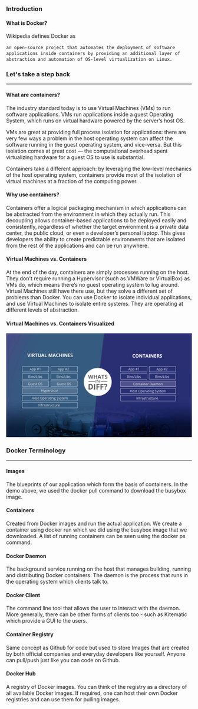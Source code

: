 ### Introduction

#### What is Docker?  

Wikipedia defines Docker as

````
an open-source project that automates the deployment of software applications inside containers by providing an additional layer of abstraction and automation of OS-level virtualization on Linux.
````

### Let's take a step back
---

#### What are containers?  
The industry standard today is to use Virtual Machines (VMs) to run software applications. VMs run applications inside a guest Operating System, which runs on virtual hardware powered by the server’s host OS.

VMs are great at providing full process isolation for applications: there are very few ways a problem in the host operating system can affect the software running in the guest operating system, and vice-versa. But this isolation comes at great cost — the computational overhead spent virtualizing hardware for a guest OS to use is substantial.

Containers take a different approach: by leveraging the low-level mechanics of the host operating system, containers provide most of the isolation of virtual machines at a fraction of the computing power.


#### Why use containers?
Containers offer a logical packaging mechanism in which applications can be abstracted from the environment in which they actually run. This decoupling allows container-based applications to be deployed easily and consistently, regardless of whether the target environment is a private data center, the public cloud, or even a developer’s personal laptop. This gives developers the ability to create predictable environments that are isolated from the rest of the applications and can be run anywhere.


#### Virtual Machines vs. Containers
At the end of the day, containers are simply processes running on the host. They don't require running a Hypervisor (such as VMWare or VirtualBox) as VMs do, which means there’s no guest operating system to lug around. Virtual Machines still have there use, but they solve a different set of problems than Docker. You can use Docker to isolate individual applications, and use Virtual Machines to isolate entire systems. They are operating at different levels of abstraction.


#### Virtual Machines vs. Containers Visualized
<img src="../images/vm-vs-container.png" width="800">


### Docker Terminology
---

#### Images
The blueprints of our application which form the basis of containers. In the demo above, we used the docker pull command to download the busybox image.

#### Containers
Created from Docker images and run the actual application. We create a container using docker run which we did using the busybox image that we downloaded. A list of running containers can be seen using the docker ps command.

#### Docker Daemon
The background service running on the host that manages building, running and distributing Docker containers. The daemon is the process that runs in the operating system which clients talk to.

#### Docker Client
The command line tool that allows the user to interact with the daemon. More generally, there can be other forms of clients too - such as Kitematic which provide a GUI to the users.

#### Container Registry
Same concept as Github for code but used to store Images that are created by both official companies and everyday developers like yourself. Anyone can pull/push just like you can code on Github.

#### Docker Hub
A registry of Docker images. You can think of the registry as a directory of all available Docker images. If required, one can host their own Docker registries and can use them for pulling images.